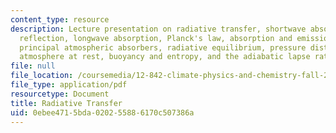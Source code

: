 ```yaml
---
content_type: resource
description: Lecture presentation on radiative transfer, shortwave absorption, shortwave
  reflection, longwave absorption, Planck's law, absorption and emission in a gas,
  principal atmospheric absorbers, radiative equilibrium, pressure distribution in
  atmosphere at rest, buoyancy and entropy, and the adiabatic lapse rate.
file: null
file_location: /coursemedia/12-842-climate-physics-and-chemistry-fall-2008/0ebee4715bda020255886170c507386a_part3_lec2.pdf
file_type: application/pdf
resourcetype: Document
title: Radiative Transfer
uid: 0ebee471-5bda-0202-5588-6170c507386a
---
```

